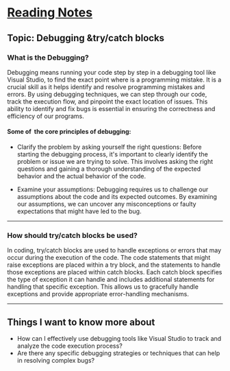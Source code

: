 # [Reading Notes](../README.md)

## Topic: Debugging &try/catch blocks

### What is the Debugging?

Debugging means running your code step by step in a debugging tool like Visual Studio, to find the exact point where is a programming mistake. It is a crucial skill as it helps identify and resolve programming mistakes and errors. By using debugging techniques, we can step through our code, track the execution flow, and pinpoint the exact location of issues. This ability to identify and fix bugs is essential in ensuring the correctness and efficiency of our programs.

#### Some of  the core principles of debugging:

- Clarify the problem by asking yourself the right questions: Before starting the debugging process, it's important to clearly identify the problem or issue we are trying to solve. This involves asking the right questions and gaining a thorough understanding of the expected behavior and the actual behavior of the code.

- Examine your assumptions: Debugging requires us to challenge our assumptions about the code and its expected outcomes. By examining our assumptions, we can uncover any misconceptions or faulty expectations that might have led to the bug.

---

### How should try/catch blocks be used?

In coding, try/catch blocks are used to handle exceptions or errors that may occur during the execution of the code. The code statements that might raise exceptions are placed within a try block, and the statements to handle those exceptions are placed within catch blocks. Each catch block specifies the type of exception it can handle and includes additional statements for handling that specific exception. This allows us to gracefully handle exceptions and provide appropriate error-handling mechanisms.

---

## Things I want to know more about

- How can I effectively use debugging tools like Visual Studio to track and analyze the code execution process?
- Are there any specific debugging strategies or techniques that can help in resolving complex bugs?